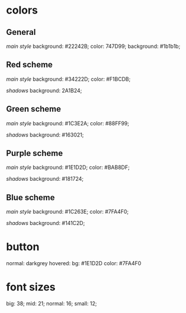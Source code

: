 # colors

## General
*main style*
background: #22242B;
color: 747D99;
background: #1b1b1b;

## Red scheme
*main style*
background: #34222D;
color: #F1BCDB;

*shadows*
background: 2A1B24;


## Green scheme
*main style*
background: #1C3E2A;
color: #88FF99;

*shadows*
background: #163021;


## Purple scheme
*main style*
background: #1E1D2D;
color: #BAB8DF;

*shadows*
background: #181724;


## Blue scheme
*main style*
background: #1C263E;
color: #7FA4F0;

*shadows*
background: #141C2D;

# button 
normal: darkgrey
hovered:
    bg: #1E1D2D
    color: #7FA4F0

# font sizes

big: 38;
mid: 21;
normal: 16;
small: 12;
